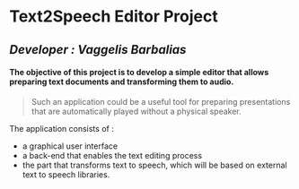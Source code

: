 # Text2Speech Editor Project
## *Developer : Vaggelis Barbalias*

#### The objective of this project is to develop a simple editor that allows preparing text documents and transforming them to audio.

>Such an application could be a useful tool for preparing presentations that are automatically played without a physical speaker.

The application consists of :
- a graphical user interface
- a back-end that enables the text editing process 
- the part that transforms text to speech, which will be based on external text to speech libraries.			
